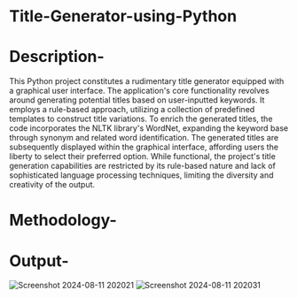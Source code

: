 # Title-Generator-using-Python
# Description-
This Python project constitutes a rudimentary title generator equipped with a graphical user interface. The application's core functionality revolves around generating potential titles based on user-inputted keywords. It employs a rule-based approach, utilizing a collection of predefined templates to construct title variations. To enrich the generated titles, the code incorporates the NLTK library's WordNet, expanding the keyword base through synonym and related word identification. The generated titles are subsequently displayed within the graphical interface, affording users the liberty to select their preferred option. While functional, the project's title generation capabilities are restricted by its rule-based nature and lack of sophisticated language processing techniques, limiting the diversity and creativity of the output.
# Methodology-

# Output-
![Screenshot 2024-08-11 202021](https://github.com/user-attachments/assets/cbb0c0f7-1cb7-4169-8598-3828e1f83036)
![Screenshot 2024-08-11 202031](https://github.com/user-attachments/assets/078670b7-de3f-4210-a320-935c53e9f457)
